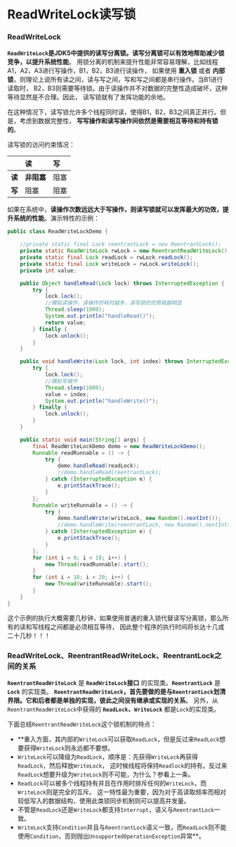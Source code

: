 ReadWriteLock读写锁
==========================================================
### ReadWriteLock
**`ReadWriteLock`是JDK5中提供的读写分离锁。读写分离锁可以有效地帮助减少锁竞争，以提升系统性能**。
用锁分离的机制来提升性能非常容易理解，比如线程A1，A2，A3进行写操作，B1，B2，B3进行读操作，
如果使用 **重入锁** 或者 **内部锁**，则理论上说所有读之间，读与写之间，写和写之间都是串行操作。当B1进行读取时，
B2，B3则需要等待锁。由于读操作并不对数据的完整性造成破坏，这种等待显然是不合理。因此，
读写锁就有了发挥功能的余地。

在这种情况下，读写锁允许多个线程同时读，使得B1，B2，B3之间真正并行。但是，考虑到数据完整性，
**写写操作和读写操作间依然是需要相互等待和持有锁的**。

读写锁的访问约束情况：

|  | 读 | 写 |
| :--- | :--- | :--- |
| **读** | **非阻塞** | 阻塞 |
| **写** | 阻塞 | 阻塞 |

如果在系统中，**读操作次数远远大于写操作，则读写锁就可以发挥最大的功效，提升系统的性能**。演示特性的示例：
```java
public class ReadWriteLockDemo {

    //private static final Lock reentrantLock = new ReentrantLock();
    private static ReadWriteLock rwLock = new ReentrantReadWriteLock();
    private static final Lock readLock = rwLock.readLock();
    private static final Lock writeLock = rwLock.writeLock();
    private int value;

    public Object handleRead(Lock lock) throws InterruptedException {
        try {
            lock.lock();
            //模拟读操作，读操作的耗时越多，读写锁的优势就越明显
            Thread.sleep(1000);
            System.out.println("handleRead()");
            return value;
        } finally {
            lock.unlock();
        }
    }

    public void handleWrite(Lock lock, int index) throws InterruptedException {
        try {
            lock.lock();
            //模拟写操作
            Thread.sleep(1000);
            value = index;
            System.out.println("handleWrite()");
        } finally {
            lock.unlock();
        }
    }

    public static void main(String[] args) {
        final ReadWriteLockDemo demo = new ReadWriteLockDemo();
        Runnable readRunnable = () -> {
            try {
                demo.handleRead(readLock);
                //demo.handleRead(reentrantLock);
            } catch (InterruptedException e) {
                e.printStackTrace();
            }
        };
        Runnable writeRunnable = () -> {
            try {
                demo.handleWrite(writeLock, new Random().nextInt());
                //demo.handleWrite(reentrantLock, new Random().nextInt());
            } catch (InterruptedException e) {
                e.printStackTrace();
            }
        };
        for (int i = 0; i < 18; i++) {
            new Thread(readRunnable).start();
        }
        for (int i = 18; i < 20; i++) {
            new Thread(writeRunnable).start();
        }
    }
}
```
这个示例的执行大概需要几秒钟，如果使用普通的重入锁代替读写分离锁，那么所有的读和写线程之间都是必须相互等待，
因此整个程序的执行时间将长达十几或二十几秒！！！

### ReadWriteLock、ReentrantReadWriteLock、ReentrantLock之间的关系
**`ReentrantReadWriteLock`** 是 **`ReadWriteLock`接口** 的实现类。**`ReentrantLock`** 是 **`Lock`** 的实现类。
**`ReentrantReadWriteLock`，首先要做的是与`ReentrantLock`划清界限。它和后者都是单独的实现，彼此之间没有继承或实现的关系**。
另外，从`ReentrantReadWriteLock`中获得的 **`ReadLock`、`WriteLock`** 都是`Lock`的实现类。

下面总结`ReentrantReadWriteLock`这个锁机制的特点：
+ **重入方面，其内部的`WriteLock`可以获取`ReadLock`，但是反过来`ReadLock`想要获得`WriteLock`则永远都不要想。 
+ `WriteLock`可以降级为`ReadLock`，顺序是：先获得`WriteLock`再获得`ReadLock`，然后释放`WriteLock`，
这时候线程将保持`Readlock`的持有。反过来`ReadLock`想要升级为`WriteLock`则不可能，为什么？参看上一条。 
+ `ReadLock`可以被多个线程持有并且在作用时排斥任何的`WriteLock`，而`WriteLock`则是完全的互斥。
这一特性最为重要，因为对于高读取频率而相对较低写入的数据结构，使用此类锁同步机制则可以提高并发量。 
+ 不管是`ReadLock`还是`WriteLock`都支持`Interrupt`，语义与`ReentrantLock`一致。 
+ `WriteLock`支持`Condition`并且与`ReentrantLock`语义一致，而`ReadLock`则不能使用`Condition`，否则抛出`UnsupportedOperationException`异常**。 